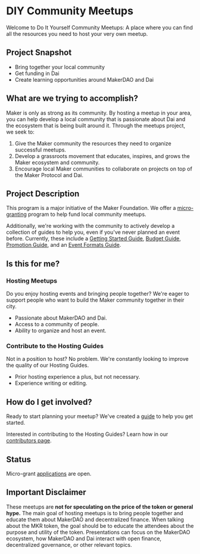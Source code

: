 # DIY Community Meetups

Welcome to Do It Yourself Community Meetups: A place where you can find all the resources you need to host your very own meetup.

## Project Snapshot

- Bring together your local community
- Get funding in Dai
- Create learning opportunities around MakerDAO and Dai

## What are we trying to accomplish?

Maker is only as strong as its community. By hosting a meetup in your area, you can help develop a local community that is passionate about Dai and the ecosystem that is being built around it. Through the meetups project, we seek to:

1. Give the Maker community the resources they need to organize successful meetups.
1. Develop a grassroots movement that educates, inspires, and grows the Maker ecosystem and community.
1. Encourage local Maker communities to collaborate on projects on top of the Maker Protocol and Dai.

## Project Description

This program is a major initiative of the Maker Foundation. We offer a [micro-granting](./requesting-funds.md) program to help fund local community meetups.

Additionally, we're working with the community to actively develop a collection of guides to help you, even if you've never planned an event before. Currently, these include a [Getting Started Guide](./getting-started-guide.md), [Budget Guide](./budget-guide.md), [Promotion Guide](./promotion-guide.md), and an [Event Formats Guide](event-formats-guide.md).

## Is this for me?

### Hosting Meetups

Do you enjoy hosting events and bringing people together? We're eager to support people who want to build the Maker community together in their city.

- Passionate about MakerDAO and Dai.
- Access to a community of people.
- Ability to organize and host an event.

### Contribute to the Hosting Guides

Not in a position to host? No problem. We're constantly looking to improve the quality of our Hosting Guides.

- Prior hosting experience a plus, but not necessary.
- Experience writing or editing.

## How do I get involved?

Ready to start planning your meetup? We've created a [guide](./getting-started-guide.md) to help you get started.

Interested in contributing to the Hosting Guides? Learn how in our [contributors page](../contributing/README.md).

## Status

Micro-grant [applications](https://airtable.com/shr415iT3e8S8nuzS) are open.

## Important Disclaimer

These meetups are **not for speculating on the price of the token or general hype.** The main goal of hosting meetups is to bring people together and educate them about MakerDAO and decentralized finance. When talking about the MKR token, the goal should be to educate the attendees about the purpose and utility of the token. Presentations can focus on the MakerDAO ecosystem, how MakerDAO and Dai interact with open finance, decentralized governance, or other relevant topics.
